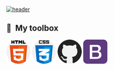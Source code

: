 [![header](assets/bg_pic.png.png)](https://github.com/KaliuzhnyiKonstantyn?tab=repositories)

## 🧰 &nbsp;My toolbox

![html](assets/html-5.png) ![css](assets/css.png) ![github](assets/github.png) ![bootstrap](assets/bootstrap.png)
